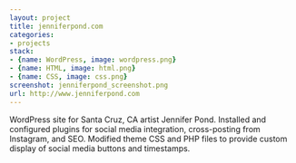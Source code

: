 ```yaml
---
layout: project
title: jenniferpond.com
categories:
- projects
stack:
- {name: WordPress, image: wordpress.png}
- {name: HTML, image: html.png}
- {name: CSS, image: css.png}
screenshot: jenniferpond_screenshot.png
url: http://www.jenniferpond.com
---
```


WordPress site for Santa Cruz, CA artist Jennifer Pond. Installed and configured plugins for social media integration, cross-posting from Instagram, and SEO. Modified theme CSS and PHP files to provide custom display of social media buttons and timestamps.